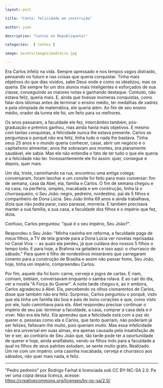 ```yaml
---
layout: post

title: "Conto: felicidade em construção"

author: juan

description: "Contos no Republiqueta!"

categories:  [ Contos ]

image: assets/images/pedreiro.jpg

---
```


Era Carlos infeliz na vida. Sempre apressado e nos tempos vagos distraído, pensando no futuro e nas coisas que queria conquistar. Tinha mais objetivos do que dias vividos, sabe Deus onde e como os idealizou, mas os queria. Ele sempre foi um dos alunos mais inteligentes e esforçados de sua classe, conseguindo as maiores notas e ganhando destaque. Contudo, não estava feliz, queria mais. E, ainda que tivesse inúmeras conquistas, como falar dois idiomas antes de terminar o ensino médio, ter medalhas de xadrez e pela olimpíada de matemática, ele queria além. Ao fim de seu ensino médio, orador da turma ele foi, um feito para os melhores.

  

Os anos passaram, a faculdade ele fez, intercâmbio também, pós-graduação e prêmios ganhou, mas ainda havia mais objetivos. E mesmo com tantas conquistas, a felicidade nunca lhe estava presente. Carlos se perguntava o porquê não era feliz, tinha tudo e nada lhe bastava. Tinha seus 25 anos e o mundo queria conhecer, casar, abrir um negócio e o capitalismo alimentar; anos lhe sobravam aos montes, era planamente saudável, ele sabia. Mas ele não entendia o fato de ter tudo o que ele queria e a felicidade não ter. Incessantemente ele foi assim: quer, consegue e depois, quer mais.

  

Um dia, triste, caminhando na rua, encontrou uma antiga colega; conversaram, foram lanchar e um convite foi feito para mais conversar: fim de semana, casa da Abel, ela, família e Carlos. O fim de semana chegou e na casa, na periferia, simples, inacabada e em construção, tinha lá o churrasqueiro, o Seu João: negro, pedreiro, nordestino, pai de 5 filhos e companheiro de Dona Lúcia. Seu João tinha 69 anos e ainda trabalhava, dizia que não podia parar, caso parasse, morreria. E também precisava manter a sua família, a sua casa, a faculdade dos filhos e o império que fez, dizia.

Confuso, Carlos perguntou: "qual é o seu império, Seu João?".

Respondeu o Seu João: "Minha casinha em reforma, a faculdade paga de meus filhos, a TV de tela grande para a Dona Lúcia ver novelas reprisadas no Canal Viva -- as quais ela perdeu, já que cuidava dos nossos 5 filhos o tempo todo. E para hoje, a Brahma na geladeira e isso aqui: o churrasco de sábado."
Para quem é filho de nordestinos miseráveis que carregaram cimento para a construção de Brasília e assim não passar fome, Seu João, hoje, tinha um império, compreendeu Carlos.

  

Por fim, aquele dia foi bom: carne, cerveja e jogos de cartas. E riam, comiam, bebiam, conversavam enquanto o samba rolava. E ao cair do dia, ver a novela "A Força do Querer". A noite tarde chegou e, ao ir embora, Carlos agradeceu à Abel. Ela, percebendo os olhos cismarentos de Carlos, disse que também não era feliz. Surpreso, Carlos perguntou o porquê, visto que ela tinha um família tão boa e pais de bons corações e que, como visto por ele, tudo caminhava para ela. Abel respondeu precisar continuar o império de seu pai: terminar a faculdade, a casa, comprar a casa dela e ir viver. Não era ela feliz. Ela aprendeu que a felicidade está com a paz do querer e, pessoas como ela e Carlos, que tanto queriam, não poderiam já ser felizes, faltavam-lhe muito, pois queriam muito. Mas essa infelicidade não era universal em suas almas, era apenas causada pela insatisfação de ter e ser, ao contrário de Seu João que, tão tarde pode ter a oportunidade de querer e hoje, ainda analfabeto, vendo os filhos indo para a faculdade a qual os filhos de seus patrões estudam, se sente muito grato. Realizado. Um rei com um império: uma casinha inacabada, cerveja e churrasco aos sábados, não quer mais nada, é feliz.

---

"Pedro pedreiro" por Rodrigo Farhat é licenciada sob CC BY-NC-SA 2.0. Pa ver uma cópia dessa licença, acesse: https://creativecommons.org/licenses/by-nc-sa/2.0/
<!--stackedit_data:
eyJoaXN0b3J5IjpbNzc1OTgxNzBdfQ==
-->
